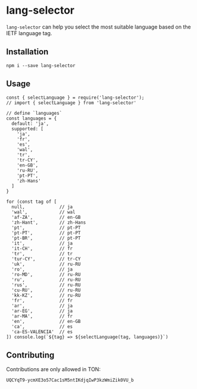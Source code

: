 # lang-selector

`lang-selector` can help you select the most suitable language based on the IETF language tag.

## Installation

```
npm i --save lang-selector
```

## Usage
```
const { selectLanguage } = require('lang-selector');
// import { selectLanguage } from 'lang-selector'

// define `languages`
const languages = {
  default: 'ja',
  supported: [
    'ja',
    'fr',
    'es',
    'wal',
    'tr',
    'tr-CY',
    'en-GB',
    'ru-RU',
    'pt-PT',
    'zh-Hans'
  ]
}

for (const tag of [
  null,             // ja
  'wal',            // wal
  'af-ZA',          // en-GB
  'zh-Hant',        // zh-Hans
  'pt',             // pt-PT
  'pt-PT',          // pt-PT
  'pt-BR',          // pt-PT
  'it',             // ja
  'it-CH',          // fr
  'tr',             // tr
  'tur-CY',         // tr-CY
  'uk',             // ru-RU
  'ro',             // ja
  'ro-MD',          // ru-RU
  'ru',             // ru-RU
  'rus',            // ru-RU
  'cu-RU',          // ru-RU
  'kk-KZ',          // ru-RU
  'fr',             // fr
  'ar',             // ja
  'ar-EG',          // ja
  'ar-MA',          // fr
  'en',             // en-GB
  'ca',             // es
  'ca-ES-VALENCIA'  // es
]) console.log(`${tag} => ${selectLanguage(tag, languages)}`)
```

## Contributing
Contributions are only allowed in TON:
```
UQCYqT9-ycmXE3o57Cac1sM5ntIKdjqIwP3kzWmiZik0VU_b
```